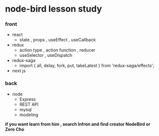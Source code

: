 # node-bird lesson study
### front
- react
    - state , props , useEffect , useCallback
- redux
    - action type , action function , reducer
    - useSelector , useDispatch
- redux-saga
    - import { all, delay, fork, put, takeLatest } from 'redux-saga/effects';
- next js


### back

- node
  - Express
  - REST API
  - mysql
  - modeling
  
__if you want learn from him , search Infron and find creator NodeBird or Zero Cho__
    
